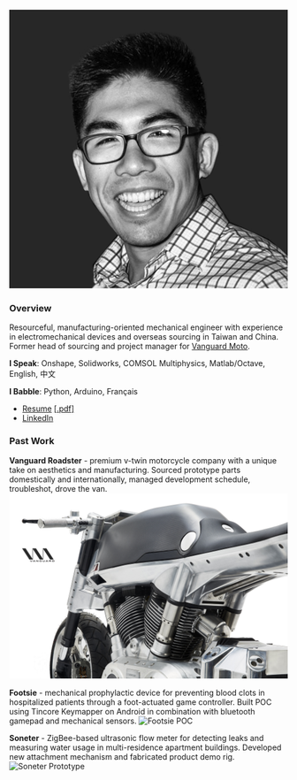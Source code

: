 ![That's me!](/headshot.jpg)

### Overview
Resourceful, manufacturing-oriented mechanical engineer with experience in electromechanical devices and overseas sourcing in Taiwan and China. Former head of sourcing and project manager for [Vanguard Moto](http://www.vanguard.nyc).

**I Speak**: Onshape, Solidworks, COMSOL Multiphysics, Matlab/Octave, English, 中文

**I Babble**: Python, Arduino, Français

* [Resume](http://www.ccharles.lu/resume) [[.pdf]](http://www.ccharles.lu/resume.pdf)
* [LinkedIn](http://www.linkedin.com/in/lucharles)


### Past Work
**Vanguard Roadster** - premium v-twin motorcycle company with a unique take on aesthetics and manufacturing. Sourced prototype parts domestically and internationally, managed development schedule, troubleshot, drove the van.
![Vanguard Roadster](/roadster.jpg)

**Footsie** - mechanical prophylactic device for preventing blood clots in hospitalized patients through a foot-actuated game controller. Built POC using Tincore Keymapper on Android in combination with bluetooth gamepad and mechanical sensors.
![Footsie POC](/footsie.jpg)

**Soneter** - ZigBee-based ultrasonic flow meter for detecting leaks and measuring water usage in multi-residence apartment buildings. Developed new attachment mechanism and fabricated product demo rig. 
![Soneter Prototype](/soneter.jpg)